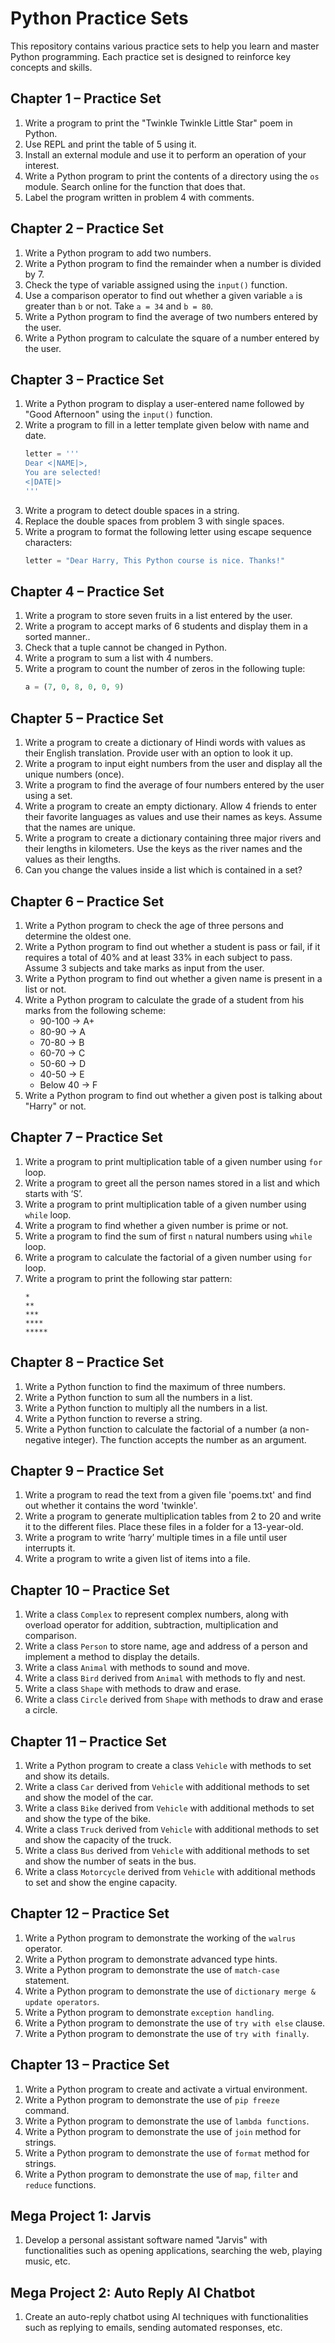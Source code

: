# Python Practice Sets

This repository contains various practice sets to help you learn and master Python programming. Each practice set is designed to reinforce key concepts and skills.

## Chapter 1 – Practice Set
1. Write a program to print the "Twinkle Twinkle Little Star" poem in Python.
2. Use REPL and print the table of 5 using it.
3. Install an external module and use it to perform an operation of your interest.
4. Write a Python program to print the contents of a directory using the `os` module. Search online for the function that does that.
5. Label the program written in problem 4 with comments.

## Chapter 2 – Practice Set
1. Write a Python program to add two numbers.
2. Write a Python program to find the remainder when a number is divided by 7.
3. Check the type of variable assigned using the `input()` function.
4. Use a comparison operator to find out whether a given variable `a` is greater than `b` or not. Take `a = 34` and `b = 80`.
5. Write a Python program to find the average of two numbers entered by the user.
6. Write a Python program to calculate the square of a number entered by the user.

## Chapter 3 – Practice Set
1. Write a Python program to display a user-entered name followed by "Good Afternoon" using the `input()` function.
2. Write a program to fill in a letter template given below with name and date.
    ```python
    letter = ''' 
    Dear <|NAME|>, 
    You are selected! 
    <|DATE|> 
    '''
    ```
3. Write a program to detect double spaces in a string.
4. Replace the double spaces from problem 3 with single spaces.
5. Write a program to format the following letter using escape sequence characters:
    ```python
    letter = "Dear Harry, This Python course is nice. Thanks!"
    ```

## Chapter 4 – Practice Set
1. Write a program to store seven fruits in a list entered by the user.
2. Write a program to accept marks of 6 students and display them in a sorted manner..
3. Check that a tuple cannot be changed in Python.
4. Write a program to sum a list with 4 numbers.
5. Write a program to count the number of zeros in the following tuple:
    ```python
    a = (7, 0, 8, 0, 0, 9)
    ```

## Chapter 5 – Practice Set
1. Write a program to create a dictionary of Hindi words with values as their English translation. Provide user with an option to look it up.
2. Write a program to input eight numbers from the user and display all the unique numbers (once).
3. Write a program to find the average of four numbers entered by the user using a set.
4. Write a program to create an empty dictionary. Allow 4 friends to enter their favorite languages as values and use their names as keys. Assume that the names are unique.
5. Write a program to create a dictionary containing three major rivers and their lengths in kilometers. Use the keys as the river names and the values as their lengths.
6. Can you change the values inside a list which is contained in a set?

## Chapter 6 – Practice Set
1. Write a Python program to check the age of three persons and determine the oldest one.
2. Write a Python program to find out whether a student is pass or fail, if it requires a total of 40% and at least 33% in each subject to pass. Assume 3 subjects and take marks as input from the user.
3. Write a Python program to find out whether a given name is present in a list or not.
4. Write a Python program to calculate the grade of a student from his marks from the following scheme:
    - 90-100 -> A+
    - 80-90 -> A
    - 70-80 -> B
    - 60-70 -> C
    - 50-60 -> D
    - 40-50 -> E
    - Below 40 -> F
5. Write a Python program to find out whether a given post is talking about "Harry" or not.

## Chapter 7 – Practice Set
1. Write a program to print multiplication table of a given number using `for` loop.
2. Write a program to greet all the person names stored in a list and which starts with ‘S’.
3. Write a program to print multiplication table of a given number using `while` loop.
4. Write a program to find whether a given number is prime or not.
5. Write a program to find the sum of first `n` natural numbers using `while` loop.
6. Write a program to calculate the factorial of a given number using `for` loop.
7. Write a program to print the following star pattern:
    ```
    *
    **
    ***
    ****
    *****
    ```

## Chapter 8 – Practice Set
1. Write a Python function to find the maximum of three numbers.
2. Write a Python function to sum all the numbers in a list.
3. Write a Python function to multiply all the numbers in a list.
4. Write a Python function to reverse a string.
5. Write a Python function to calculate the factorial of a number (a non-negative integer). The function accepts the number as an argument.

## Chapter 9 – Practice Set
1. Write a program to read the text from a given file 'poems.txt' and find out whether it contains the word 'twinkle'.
2. Write a program to generate multiplication tables from 2 to 20 and write it to the different files. Place these files in a folder for a 13-year-old.
3. Write a program to write ‘harry’ multiple times in a file until user interrupts it.
4. Write a program to write a given list of items into a file.

## Chapter 10 – Practice Set
1. Write a class `Complex` to represent complex numbers, along with overload operator for addition, subtraction, multiplication and comparison.
2. Write a class `Person` to store name, age and address of a person and implement a method to display the details.
3. Write a class `Animal` with methods to sound and move.
4. Write a class `Bird` derived from `Animal` with methods to fly and nest.
5. Write a class `Shape` with methods to draw and erase.
6. Write a class `Circle` derived from `Shape` with methods to draw and erase a circle.

## Chapter 11 – Practice Set
1. Write a Python program to create a class `Vehicle` with methods to set and show its details.
2. Write a class `Car` derived from `Vehicle` with additional methods to set and show the model of the car.
3. Write a class `Bike` derived from `Vehicle` with additional methods to set and show the type of the bike.
4. Write a class `Truck` derived from `Vehicle` with additional methods to set and show the capacity of the truck.
5. Write a class `Bus` derived from `Vehicle` with additional methods to set and show the number of seats in the bus.
6. Write a class `Motorcycle` derived from `Vehicle` with additional methods to set and show the engine capacity.

## Chapter 12 – Practice Set
1. Write a Python program to demonstrate the working of the `walrus` operator.
2. Write a Python program to demonstrate advanced type hints.
3. Write a Python program to demonstrate the use of `match-case` statement.
4. Write a Python program to demonstrate the use of `dictionary merge & update operators`.
5. Write a Python program to demonstrate `exception handling`.
6. Write a Python program to demonstrate the use of `try with else` clause.
7. Write a Python program to demonstrate the use of `try with finally`.

## Chapter 13 – Practice Set
1. Write a Python program to create and activate a virtual environment.
2. Write a Python program to demonstrate the use of `pip freeze` command.
3. Write a Python program to demonstrate the use of `lambda functions`.
4. Write a Python program to demonstrate the use of `join` method for strings.
5. Write a Python program to demonstrate the use of `format` method for strings.
6. Write a Python program to demonstrate the use of `map`, `filter` and `reduce` functions.

## Mega Project 1: Jarvis
1. Develop a personal assistant software named "Jarvis" with functionalities such as opening applications, searching the web, playing music, etc.

## Mega Project 2: Auto Reply AI Chatbot
1. Create an auto-reply chatbot using AI techniques with functionalities such as replying to emails, sending automated responses, etc.
